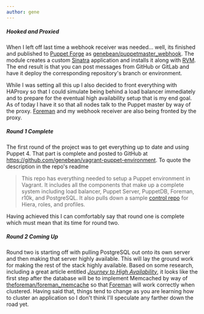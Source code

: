 ```yaml
---
author: gene
---
```


##### *Hooked and Proxied*

When I left off last time a webhook receiver was needed... well, its finished and published to [Puppet Forge] as [genebean/puppetmaster_webhook]. The module creates a custom [Sinatra] application and installs it along with [RVM]. The end result is that you can post messages from GitHub or GitLab and have it deploy the corresponding repository's branch or environment.

While I was setting all this up I also decided to front everything with HAProxy so that I could simulate being behind a load balancer immediately and to prepare for the eventual high availability setup that is my end goal. As of today I have it so that all nodes talk to the Puppet master by way of the proxy. [Foreman] and my webhook receiver are also being fronted by the proxy.

##### *Round 1 Complete*

The first round of the project was to get everything up to date and using Puppet 4. That part is complete and posted to GitHub at https://github.com/genebean/vagrant-puppet-environment. To quote the description in the repo's readme

> This repo has everything needed to setup a Puppet environment in Vagrant. It includes all the components that make up a complete system including load balancer, Puppet Server, PuppetDB, Foreman, r10k, and PostgreSQL. It also
pulls down a sample [control repo] for Hiera, roles, and profiles.

Having achieved this I can comfortably say that round one is complete which must mean that its time for round two.

##### *Round 2 Coming Up*

Round two is starting off with pulling PostgreSQL out onto its own server and then making that server highly available. This will lay the ground work for making the rest of the stack highly available. Based on some research, including a great article entitled *[Journey to High Availability]*, it looks like the first step after the database will be to implement Memcached by way of [theforeman/foreman_memcache] so that [Foreman] will work correctly when clustered. Having said that, things tend to change as you are learning how to cluster an application so I don't think I'll speculate any farther down the road yet.


[control repo]:https://github.com/genebean/control-repo
[Foreman]:https://theforeman.org/
[genebean/puppetmaster_webhook]:https://forge.puppet.com/genebean/puppetmaster_webhook
[Journey to High Availability]:https://theforeman.org/2015/12/journey_to_high_availability.html
[Puppet Forge]:https://forge.puppet.com/
[RVM]:https://rvm.io/
[Sinatra]:http://www.sinatrarb.com/
[theforeman/foreman_memcache]:https://github.com/theforeman/foreman_memcache